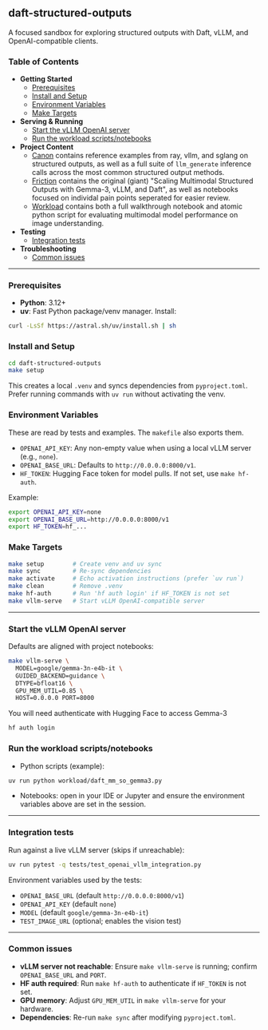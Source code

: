 ## daft-structured-outputs

A focused sandbox for exploring structured outputs with Daft, vLLM, and OpenAI-compatible clients.

### Table of Contents
- **Getting Started**
  - [Prerequisites](#prerequisites)
  - [Install and Setup](#install-and-setup)
  - [Environment Variables](#environment-variables)
  - [Make Targets](#make-targets)
- **Serving & Running**
  - [Start the vLLM OpenAI server](#start-the-vllm-openai-server)
  - [Run the workload scripts/notebooks](#run-the-workload-scriptsnotebooks)
- **Project Content**
  - [Canon](#canon) contains reference examples from ray, vllm, and sglang on structured outputs, as well as a full suite of `llm_generate` inference calls across the most common structured output methods.
  - [Friction](#friction) contains the original (giant) "Scaling Multimodal Structured Outputs with Gemma-3, vLLM, and Daft", as well as notebooks focused on individal pain points seperated for easier review.
  - [Workload](#workload) contains both a full walkthrough notebook and atomic python script for evaluating multimodal model performance on image understanding.
- **Testing**
  - [Integration tests](#integration-tests)
- **Troubleshooting**
  - [Common issues](#common-issues)

---

### Prerequisites
- **Python**: 3.12+
- **uv**: Fast Python package/venv manager. Install:
```bash
curl -LsSf https://astral.sh/uv/install.sh | sh
```

### Install and Setup
```bash
cd daft-structured-outputs
make setup
```
This creates a local `.venv` and syncs dependencies from `pyproject.toml`. Prefer running commands with `uv run` without activating the venv.

### Environment Variables
These are read by tests and examples. The `makefile` also exports them.
- `OPENAI_API_KEY`: Any non-empty value when using a local vLLM server (e.g., `none`).
- `OPENAI_BASE_URL`: Defaults to `http://0.0.0.0:8000/v1`.
- `HF_TOKEN`: Hugging Face token for model pulls. If not set, use `make hf-auth`.

Example:
```bash
export OPENAI_API_KEY=none
export OPENAI_BASE_URL=http://0.0.0.0:8000/v1
export HF_TOKEN=hf_...
```

### Make Targets
```bash
make setup        # Create venv and uv sync
make sync         # Re-sync dependencies
make activate     # Echo activation instructions (prefer `uv run`)
make clean        # Remove .venv
make hf-auth      # Run 'hf auth login' if HF_TOKEN is not set
make vllm-serve   # Start vLLM OpenAI-compatible server
```

---

### Start the vLLM OpenAI server
Defaults are aligned with project notebooks:

```bash
make vllm-serve \
  MODEL=google/gemma-3n-e4b-it \
  GUIDED_BACKEND=guidance \
  DTYPE=bfloat16 \
  GPU_MEM_UTIL=0.85 \
  HOST=0.0.0.0 PORT=8000
```

You will need authenticate with Hugging Face to access Gemma-3
```bash
hf auth login
```

### Run the workload scripts/notebooks
- Python scripts (example):
```bash
uv run python workload/daft_mm_so_gemma3.py
```
- Notebooks: open in your IDE or Jupyter and ensure the environment variables above are set in the session.

---

### Integration tests
Run against a live vLLM server (skips if unreachable):
```bash
uv run pytest -q tests/test_openai_vllm_integration.py
```
Environment variables used by the tests:
- `OPENAI_BASE_URL` (default `http://0.0.0.0:8000/v1`)
- `OPENAI_API_KEY` (default `none`)
- `MODEL` (default `google/gemma-3n-e4b-it`)
- `TEST_IMAGE_URL` (optional; enables the vision test)

---

### Common issues
- **vLLM server not reachable**: Ensure `make vllm-serve` is running; confirm `OPENAI_BASE_URL` and `PORT`.
- **HF auth required**: Run `make hf-auth` to authenticate if `HF_TOKEN` is not set.
- **GPU memory**: Adjust `GPU_MEM_UTIL` in `make vllm-serve` for your hardware.
- **Dependencies**: Re-run `make sync` after modifying `pyproject.toml`.
